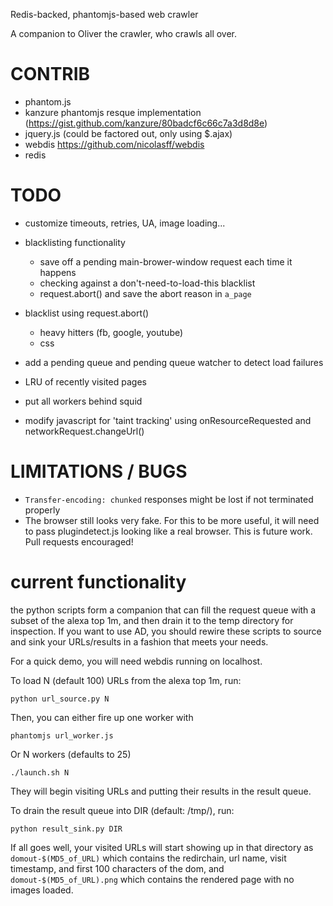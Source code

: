 Redis-backed, phantomjs-based web crawler

A companion to Oliver the crawler, who crawls all over.

CONTRIB
=======

  * phantom.js
  * kanzure phantomjs resque implementation (https://gist.github.com/kanzure/80badcf6c66c7a3d8d8e)
  * jquery.js (could be factored out, only using $.ajax)
  * webdis https://github.com/nicolasff/webdis
  * redis

TODO
====

  * customize timeouts, retries, UA, image loading...
  * blacklisting functionality
    * save off a pending main-brower-window request each time it happens
    * checking against a don't-need-to-load-this blacklist
    * request.abort() and save the abort reason in `a_page`

  * blacklist using request.abort()
    * heavy hitters (fb, google, youtube)
    * css
  * add a pending queue and pending queue watcher to detect load failures
  * LRU of recently visited pages
  * put all workers behind squid
  * modify javascript for 'taint tracking' using onResourceRequested and
    networkRequest.changeUrl()

LIMITATIONS / BUGS
==================

  * `Transfer-encoding: chunked` responses might be lost if not terminated
    properly
  * The browser still looks very fake. For this to be more useful, it will
    need to pass plugindetect.js looking like a real browser. This is
    future work. Pull requests encouraged!

current functionality
=====================

the python scripts form a companion that can fill the request queue with a
subset of the alexa top 1m, and then drain it to the temp directory for
inspection. If you want to use AD, you should rewire these scripts to source
and sink your URLs/results in a fashion that meets your needs.

For a quick demo, you will need webdis running on localhost.

To load N (default 100) URLs from the alexa top 1m, run:

`python url_source.py N`

Then, you can either fire up one worker with

`phantomjs url_worker.js`

Or N workers (defaults to 25)

`./launch.sh N`

They will begin visiting URLs and putting their results in the result queue.

To drain the result queue into DIR (default: /tmp/), run:

`python result_sink.py DIR`

If all goes well, your visited URLs will start showing up in that directory as
`domout-$(MD5_of_URL)` which contains the redirchain, url name, visit
timestamp, and first 100 characters of the dom, and `domout-$(MD5_of_URL).png`
which contains the rendered page with no images loaded.
